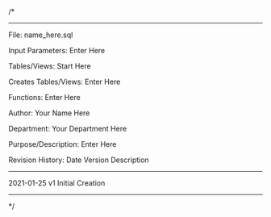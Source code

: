 /*
***********************************************************************
File: name_here.sql

Input Parameters:
	Enter Here

Tables/Views:
	Start Here

Creates Tables/Views:
	Enter Here

Functions:
	Enter Here

Author: Your Name Here

Department: Your Department Here

Purpose/Description:
	Enter Here

Revision History:
Date		Version		Description
----		----		----
2021-01-25	v1		Initial Creation
***********************************************************************
*/
